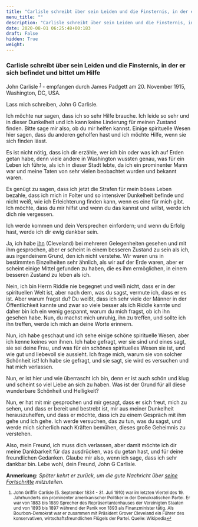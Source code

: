 ```yaml
---
title: "Carlisle schreibt über sein Leiden und die Finsternis, in der er sich befindet und bittet um Hilfe"
menu_title: ""
description: "Carlisle schreibt über sein Leiden und die Finsternis, in der er sich befindet und bittet um Hilfe"
date: 2020-08-01 06:25:48+00:183
draft: False
hidden: True
weight:
---
```

### Carlisle schreibt über sein Leiden und die Finsternis, in der er sich befindet und bittet um Hilfe

John Carlisle <sup id="a1">[1](#f1)</sup>  - empfangen durch James Padgett am 20. November 1915, Washington, DC, USA.

Lass mich schreiben, John G Carlisle.

Ich möchte nur sagen, dass ich so sehr Hilfe brauche. Ich leide so sehr und in dieser Dunkelheit und ich kann keine Linderung für meinen Zustand finden. Bitte sage mir also, ob du mir helfen kannst. Einige spirituelle Wesen hier sagen, dass du anderen geholfen hast und ich möchte Hilfe, wenn sie sich finden lässt.

Es ist nicht nötig, dass ich dir erzähle, wer ich bin oder was ich auf Erden getan habe, denn viele andere in Washington wussten genau, was für ein Leben ich führte, als ich in dieser Stadt lebte, da ich ein prominenter Mann war und meine Taten von sehr vielen beobachtet wurden und bekannt waren.

Es genügt zu sagen, dass ich jetzt die Strafen für mein böses Leben bezahle, dass ich mich in Folter und so intensiver Dunkelheit befinde und nicht weiß, wie ich Erleichterung finden kann, wenn es eine für mich gibt. Ich möchte, dass du mir hilfst und wenn du das kannst und willst, werde ich dich nie vergessen.

Ich werde kommen und dein Versprechen einfordern; und wenn du Erfolg hast, werde ich dir ewig dankbar sein.

Ja, ich habe [ihn](/padgett-botschaften/padgett-botschaften-in-reihenfolge-des-datums/padgett-botschaften-1915-januar-august/grover-cleveland-kommt-zu-herrn-padgett-und-bittet-um-hilfe-jep-grover-cleveland-13-august-1915/) (Cleveland) bei mehreren Gelegenheiten gesehen und mit ihm gesprochen, aber er scheint in einem besseren Zustand zu sein als ich, aus irgendeinem Grund, den ich nicht verstehe. Wir waren uns in bestimmten Einzelheiten sehr ähnlich, als wir auf der Erde waren, aber er scheint einige Mittel gefunden zu haben, die es ihm ermöglichen, in einem besseren Zustand zu leben als ich.

Nein, ich bin Herrn Riddle nie begegnet und weiß nicht, dass er in der spirituellen Welt ist, aber nach dem, was du sagst, vermute ich, dass er es ist. Aber warum fragst du? Du weißt, dass ich sehr viele der Männer in der Öffentlichkeit kannte und zwar so viele besser als ich Riddle kannte und daher bin ich ein wenig gespannt, warum du mich fragst, ob ich ihn gesehen habe. Nun, du machst mich unruhig, ihn zu treffen, und sollte ich ihn treffen, werde ich mich an deine Worte erinnern.

Nun, ich habe geschaut und ich sehe einige schöne spirituelle Wesen, aber ich kenne keines von ihnen. Ich habe gefragt, wer sie sind und eines sagt, sie sei deine Frau, und was für ein schönes spirituelles Wesen sie ist, und wie gut und liebevoll sie aussieht. Ich frage mich, warum sie von solcher Schönheit ist! Ich habe sie gefragt, und sie sagt, sie wird es versuchen und hat mich verlassen.

Nun, er ist hier und wie überrascht ich bin, denn er ist auch schön und klug und scheint so viel Liebe an sich zu haben. Was ist der Grund für all diese wunderbare Schönheit und Helligkeit?

Nun, er hat mit mir gesprochen und mir gesagt, dass er sich freut, mich zu sehen, und dass er bereit und bestrebt ist, mir aus meiner Dunkelheit herauszuhelfen, und dass er möchte, dass ich zu einem Gespräch mit ihm gehe und ich gehe. Ich werde versuchen, das zu tun, was du sagst, und werde mich sicherlich nach Kräften bemühen, dieses große Geheimnis zu verstehen.

Also, mein Freund, ich muss dich verlassen, aber damit möchte ich dir meine Dankbarkeit für das ausdrücken, was du getan hast, und für deine freundlichen Gedanken. Glaube mir also, wenn ich sage, dass ich sehr dankbar bin.
Lebe wohl, dein Freund, John G Carlisle.

**Anmerkung:** *Später kehrt er zurück, um die gute Nachricht über [seine Fortschritte](/padgett-botschaften/padgett-botschaften-in-reihenfolge-des-datums/padgett-botschaften-1916/carlisle-ein-alter-freund-von-padgett-sucht-seine-hilfe-um-aus-der-dunkelheit-herauszukommen-jep-john-carlisle-7-maerz-1916/) mitzuteilen.*
<small>

1. <large id="f1"> John Griffin Carlisle (5. September 1834 - 31. Juli 1910) war im letzten Viertel des 19. Jahrhunderts ein prominenter amerikanischer Politiker in der Demokratischen Partei. Er war von 1883 bis 1889 Sprecher des Repräsentantenhauses der Vereinigten Staaten und von 1893 bis 1897 während der Panik von 1893 als Finanzminister tätig. Als Bourbon-Demokrat war er zusammen mit Präsident Grover Cleveland ein Führer des konservativen, wirtschaftsfreundlichen Flügels der Partei. Quelle: Wikipedia[↩](#a1)
